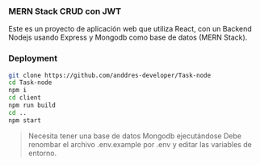 ### MERN Stack CRUD con JWT

Este es un proyecto de aplicación web que utiliza React, con un Backend Nodejs usando Express y Mongodb como base de datos (MERN Stack).

### Deployment

```sh
git clone https://github.com/anddres-developer/Task-node
cd Task-node
npm i
cd client
npm run build
cd ..
npm start
```

> Necesita tener una base de datos Mongodb ejecutándose
> Debe renombar el archivo .env.example por .env y editar las variables de entorno.
